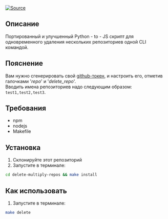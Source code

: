 [![Source](https://img.shields.io/badge/Source-purple)](https://gist.github.com/alinefr/9cc54871d439ac96aff2)

## Описание

Портированный и улучшенный Python - to - JS скрипт для одновременного удаления нескольких репозиториев одной CLI командой.

## Пояснение

Вам нужно сгенерировать свой [github-токен](https://github.com/settings/tokens), и настроить его, отметив галочками '*repo*' и '*delete_repo*'.  
Вводить имена репозиториев надо следующим образом: ```test1,test2,test3```.

## Требования

- npm
- nodejs
- Makefile

## Установка

1. Склонируйте этот репозиторий
2. Запустите в терминале:
```bash
cd delete-multiply-repos && make install
```

## Как использовать

1. Запустите в терминале:
```bash
make delete
```